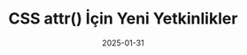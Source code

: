 ---
date: "2025-01-31"
path: "/css-attr-icin-yeni-yetkinlikler"
title: "CSS attr() İçin Yeni Yetkinlikler"
category: "Teknik"
keywords: ["CSS"]
medium: ""
---